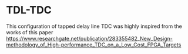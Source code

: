 # TDL-TDC

This configuration of tapped delay line TDC was highly inspired from the works of this paper https://www.researchgate.net/publication/283355482_New_Design-methodology_of_High-performance_TDC_on_a_Low_Cost_FPGA_Targets
